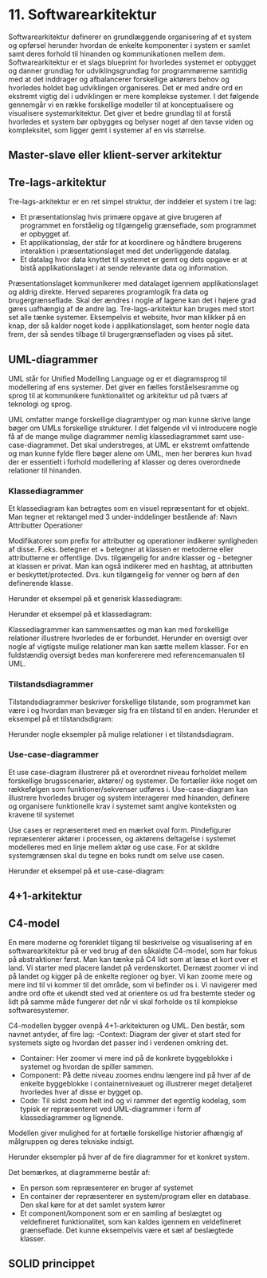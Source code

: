 # 11. Softwarearkitektur
Softwarearkitektur definerer en grundlæggende organisering af et system og opførsel herunder hvordan de enkelte komponenter i system er samlet samt deres forhold til hinanden og kommunikationen mellem dem. Softwarearkitektur er et slags blueprint for hvorledes systemet er opbygget og danner grundlag for udviklingsgrundlag for programmørerne samtidig med at det inddrager og afbalancerer forskellige aktørers behov og hvorledes holdet bag udviklingen organiseres.
Det er med andre ord en ekstremt vigtig del i udviklingen er mere komplekse systemer. 
I det følgende gennemgår vi en række forskellige modeller til at konceptualisere og visualisere systemarkitektur. Det giver et bedre grundlag til at forstå hvorledes et system bør opbygges og belyser noget af den tavse viden og kompleksitet, som ligger gemt i systemer af en vis størrelse.

## Master-slave eller klient-server arkitektur

## Tre-lags-arkitektur
Tre-lags-arkitektur er en ret simpel struktur, der inddeler et system i tre lag: 
- Et præsentationslag hvis primære opgave at give brugeren af programmet en forståelig og tilgængelig grænseflade, som programmet er opbygget af.
- Et applikationslag, der står for at koordinere og håndtere brugerens interaktion i præsentationslaget med det underliggende datalag. 
- Et datalag hvor data knyttet til systemet er gemt og dets opgave er at bistå applikationslaget i at sende relevante data og information. 

Præsentationslaget kommunikerer med datalaget igennem applikationslaget og aldrig direkte. Herved separeres programlogik fra data og brugergrænseflade. Skal der ændres i nogle af lagene kan det i højere grad gøres uafhængig af de andre lag.
Tre-lags-arkitektur kan bruges med stort set alle tænke systemer. Eksempelvis et website, hvor man klikker på en knap, der så kalder noget kode i applikationslaget, som henter nogle data frem, der så sendes tilbage til brugergrænsefladen og vises på sitet.

## UML-diagrammer
UML står for Unified Modelling Language og er et diagramsprog til modellering af ens systemer. 
Det giver en fælles forståelsesramme og sprog til at kommunikere funktionalitet og arkitektur ud på tværs af teknologi og sprog. 

UML omfatter mange forskellige diagramtyper og man kunne skrive lange bøger om UMLs forskellige strukturer. I det følgende vil vi introducere nogle få af de mange mulige diagrammer nemlig klassediagrammet samt use-case-diagrammet. Det skal understreges, at UML er ekstremt omfattende og man kunne fylde flere bøger alene om UML, men her berøres kun hvad der er essentielt i forhold modellering af klasser og deres overordnede relationer til hinanden.

### Klassediagrammer
Et klassediagram kan betragtes som en visuel repræsentant for et objekt. Man tegner et rektangel med 3 under-inddelinger bestående af:
Navn
Attributter
Operationer

Modifikatorer som prefix for attributter og operationer indikerer synligheden af disse. F.eks. betegner et + betegner at klassen er metoderne eller attributterne er offentlige. Dvs. tilgængelig for andre klasser og - betegner at klassen er privat. Man kan også indikerer med en hashtag, at attributten er beskyttet/protected. Dvs. kun tilgængelig for venner og børn af den definerende klasse.

Herunder et eksempel på et generisk klassediagram:

Herunder et eksempel på et klassediagram:

Klassediagrammer kan sammensættes og man kan med forskellige relationer illustrere hvorledes de er forbundet.
Herunder en oversigt over nogle af vigtigste mulige relationer man kan sætte mellem klasser. For en fuldstændig oversigt bedes man konfererere med referencemanualen til UML.

### Tilstandsdiagrammer
Tilstandsdiagrammer beskriver forskellige tilstande, som programmet kan være i og hvordan man bevæger sig fra en tilstand til en anden. Herunder et eksempel på et tilstandsdigram:

Herunder nogle eksempler på mulige relationer i et tilstandsdiagram.


### Use-case-diagrammer
Et use case-diagram illustrerer på et overordnet niveau forholdet mellem forskellige brugsscenarier, aktører/ og systemer. De fortæller ikke noget om rækkefølgen som funktioner/sekvenser udføres i.
Use-case-diagram kan illustrere hvorledes bruger og system interagerer med hinanden, definere og organisere funktionelle krav i systemet samt angive konteksten og kravene til systemet

Use cases er repræsenteret med en mærket oval form. Pindefigurer repræsenterer aktører i processen, og aktørens deltagelse i systemet modelleres med en linje mellem aktør og use case. For at skildre systemgrænsen skal du tegne en boks rundt om selve use casen.

Herunder et eksempel på et use-case-diagram:


## 4+1-arkitektur 

## C4-model
En mere moderne og forenklet tilgang til  beskrivelse og visualisering af en  softwarearkitektur på er ved brug af den såkaldte C4-model, som har fokus på abstraktioner først. Man kan tænke på C4 lidt som at læse et kort over et land. Vi starter med placere landet på verdenskortet. Dernæst zoomer vi ind på landet og kigger på de enkelte regioner og byer. Vi kan zoome mere og mere ind til vi kommer til det område, som vi befinder os i. Vi navigerer med andre ord ofte et ukendt sted ved at orientere os ud fra bestemte steder og lidt på samme måde fungerer det når vi skal forholde os til komplekse softwaresystemer.

C4-modellen bygger ovenpå 4+1-arkitekturen og UML. Den består, som navnet antyder, af fire lag:
-Context: Diagram der giver et start sted for systemets sigte og hvordan det passer ind i verdenen omkring det.
- Container: Her zoomer vi mere ind på de konkrete byggeblokke i systemet og hvordan de spiller sammen. 
- Component: På dette niveau zoomes endnu længere ind på hver af de enkelte byggeblokke i containerniveauet og illustrerer meget detaljeret hvorledes hver af disse er bygget op. 
- Code: Til sidst zoom helt ind og vi rammer det egentlig kodelag, som typisk er repræsenteret ved UML-diagrammer i form af klassediagrammer og lignende.  

Modellen giver mulighed for at fortælle forskellige historier afhængig af målgruppen og deres tekniske indsigt. 

Herunder eksempler på hver af de fire diagrammer for et konkret system. 


Det bemærkes, at diagrammerne består af:

- En person som repræsenterer en bruger af systemet 
- En container der repræsenterer en system/program eller en database. Den skal køre for at det samlet system kører
- Et component/komponent som er en samling af beslægtet og veldefineret funktionalitet, som kan kaldes igennem en veldefineret grænseflade. Det kunne eksempelvis være et sæt af beslægtede klasser.

## SOLID princippet